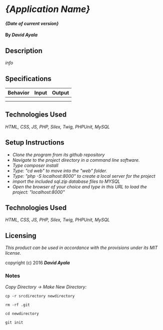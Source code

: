 # _{Application Name}_
#### _{Date of current version}_

#### By _**David Ayala**_

## Description

_info_

## Specifications

|Behavior|Input        |Output|
|--------|:-----------:|-----:|
||||
||||



## Technologies Used

_HTML,
CSS,
JS,
PHP,
Silex,
Twig,
PHPUnit,
MySQL_

## Setup Instructions

* _Clone the program from its github repository_
* _Navigate to the project directory in a command line software._
* _Type composer install_
* _Type: "cd web" to move into the "web" folder._
* _Type: "php -S localhost:8000" to create a local server for the project_
* _import the included sql.zip database files to MYSQL_
* _Open the browser of your choice and type in this URL to load the project: "localhost:8000"_

## Technologies Used

_HTML,
CSS,
JS,
PHP,
Silex,
Twig,
PHPUnit,
MySQL_

## Licensing

*This product can be used in accordance with the provisions under its MIT license.*

copyright (c) 2016 **_David Ayala_**

### Notes

_Copy Directory -> Make New Directory:_

`cp -r srcdirectory newdirectory`

`rm -rf .git`

`cd newdirectory`

`git init`
